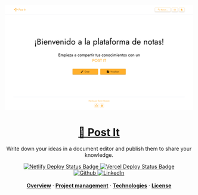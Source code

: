 <a href="https://post-your-ideas.netlify.app" target="_blank">
  <img alt="Post It: share your ideas" src="./doc/app-desktop.png" />
  <h1 align="center">🚀 Post It</h1>
</a>

<p align="center">Write down your ideas in a document editor and publish them to share your knowledge.</p>

<div align="center">
  <a href="https://post-your-ideas.netlify.app">
    <img src="https://api.netlify.com/api/v1/badges/0cf2d354-644d-4cf8-90c7-51acf0c4499c/deploy-status" alt="Netlify Deploy Status Badge" />
  </a>
  <a href="https://post-your-ideas-server.vercel.app/">
    <img src="https://vercelbadge.vercel.app/api/su-tanvir/post-it?style=plastic" alt="Vercel Deploy Status Badge" />
  </a>
</div>

<div align="center">
  <a href="https://github.com/su-tanvir" target="_blank">
    <img alt="Github" src="https://img.shields.io/badge/@tanvir-100000?style=for-the-badge&logo=github&logoColor=white" />
  </a>
  <a href="https://www.linkedin.com/in/tanvirhosu" target="_blank">
    <img alt="LinkedIn" src="https://img.shields.io/badge/@tanvir-0077B5?style=for-the-badge&logo=linkedin&logoColor=white" />
  </a>
</div>

<br>

<div align="center">
  <a href="./doc/abstract.md#🎯-overview"><strong>Overview</strong></a> ·
  <a href="./doc/abstract.md#📚-project-management"><strong>Project management</strong></a> ·
  <a href="./doc/abstract.md#⚙️-tech-stack"><strong>Technologies</strong></a> ·
  <a href="./doc/abstract.md#📝-license"><strong>License</strong></a>
</div>
